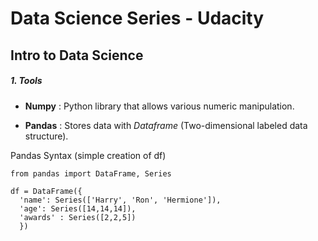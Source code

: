 # Data Science Series - Udacity
## Intro to Data Science

##### 1. Tools
* **Numpy** : Python library that allows various numeric manipulation.

* **Pandas** : Stores data with *Dataframe* (Two-dimensional labeled data structure).

Pandas Syntax (simple creation of df)
```Python2
from pandas import DataFrame, Series

df = DataFrame({
  'name': Series(['Harry', 'Ron', 'Hermione']),
  'age': Series([14,14,14]),
  'awards' : Series([2,2,5])
  })
```
